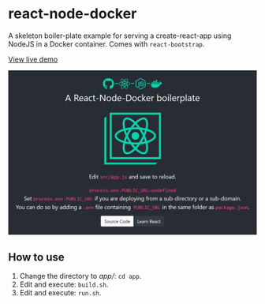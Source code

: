 # react-node-docker
A skeleton boiler-plate example for serving a create-react-app using NodeJS in a Docker container. Comes with `react-bootstrap`.

[View live demo](https://evantay.com/tech/react-node-docker/)

![Alt text](img/screenshot.png?raw=true "Screenshot")

## How to use
1. Change the directory to _app/_: `cd app`.
2. Edit and execute: `build.sh`.
3. Edit and execute: `run.sh`.
